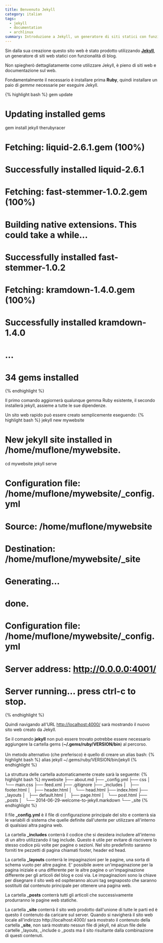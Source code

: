 ```yaml
---
title: Benvenuto Jekyll
category: italian
tags:
  - jekyll
  - documentation
  - archlinux
summary: Introduzione a Jekyll, un generatore di siti statici con funzionalità di blog.
---
```


Sin dalla sua creazione questo sito web è stato prodotto utilizzando
[**Jekyll**](http://jekyllrb.com), un generatore di siti web statici con
funzionalità di blog.

Non spiegherò dettagliatamente come utilizzare Jekyll, è pieno di siti web e
documentazione sul web.

Fondamentalmente il necessario è installare prima **Ruby**, quindi installare un
paio di *gemme* necessarie per eseguire Jekyll.

{% highlight bash %}
gem update
# Updating installed gems
gem install jekyll therubyracer
# Fetching: liquid-2.6.1.gem (100%)
# Successfully installed liquid-2.6.1
# Fetching: fast-stemmer-1.0.2.gem (100%)
# Building native extensions.  This could take a while...
# Successfully installed fast-stemmer-1.0.2
# Fetching: kramdown-1.4.0.gem (100%)
# Successfully installed kramdown-1.4.0
# ...
# 34 gems installed
{% endhighlight %}

Il primo comando aggiornerà qualunque gemma Ruby esistente, il secondo
installerà jekyll, assieme a tutte le sue dipendenze.

Un sito web rapido può essere creato semplicemente eseguendo:
{% highlight bash %}
jekyll new mywebsite
# New jekyll site installed in /home/muflone/mywebsite.
cd mywebsite
jekyll serve
# Configuration file: /home/muflone/mywebsite/_config.yml
#             Source: /home/muflone/mywebsite
#        Destination: /home/muflone/mywebsite/_site
#       Generating... 
#                     done.
# Configuration file: /home/muflone/mywebsite/_config.yml
#     Server address: http://0.0.0.0:4001/
#   Server running... press ctrl-c to stop.
{% endhighlight %}

Quindi navigando all'URL [http://localhost:4000/](http://localhost:4000/) 
sarà mostrando il nuovo sito web creato da Jekyll.

<div class="warning-it">Se il comando <strong>jekyll</strong> non può essere
trovato potrebbe essere necessario aggiungere la cartella gems
(<strong>~/.gems/ruby/VERSION/bin</strong>) al percorso.</div>

<div>&nbsp;</div>

<div class="tip-it">Un metodo alternativo (che preferisco) è quello di creare
un alias bash:
{% highlight bash %}
alias jekyll ~/.gems/ruby/VERSION/bin/jekyll
{% endhighlight %}
</div>

La struttura delle cartella automaticamente create sarà la seguente:
{% highlight bash %}
mywebsite
├── about.md
├── _config.yml
├── css
│   └── main.css
├── feed.xml
├── .gitignore
├── _includes
│   ├── footer.html
│   ├── header.html
│   └── head.html
├── index.html
├── _layouts
│   ├── default.html
│   ├── page.html
│   └── post.html
├── _posts
│   └── 2014-06-29-welcome-to-jekyll.markdown
└── _site
{% endhighlight %}

Il file **_config.yml** è il file di configurazione principale del sito e
conterrà sia le variabili di sistema che quelle definite dall'utente per
utilizzare all'interno di qualsiasi altra pagina web.

La cartella **_includes** conterrà il codice che si desidera includere
all'interno di un altro utilizzando il tag include. Questo è utile per
evitare di riscrivere lo stesso codice più volte per pagine o sezioni.
Nel sito predefinito saranno forniti tre pezzetti di pagina chiamati footer,
header ed head.

La cartella **_layouts** conterrà le impaginazioni per le pagine, una
sorta di schema vuoto per altre pagine. E' possibile avere un'impaginazione per
la pagina iniziale e una differente per le altre pagine o un'impaginazione
differente per gli articoli del blog e così via.
Le impaginazioni sono la chiave per disegnare il sito web ed ospiteranno alcuni
tag segnaposto che saranno sostituiti dal contenuto principale per ottenere
una pagina web.

La cartella **_posts** conterrà tutti gli articoli che successivamente
produrranno le pagine web statiche.

La cartella **_site** conterrà il sito web prodotto dall'unione di tutte
le parti ed è questo il contenuto da caricare sul server.
Quando si navigherà il sito web locale all'indirizzo http://localhost:4000/
sarà mostrato il contenuto della cartella **_site**, non sarà mostrato nessun
file di jekyll, né alcun file delle cartelle _layouts, _include o _posts ma il
sito risultante dalla combinazione di questi contenuti.